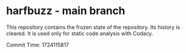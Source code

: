 # harfbuzz - main branch

This repository contains the frozen state of the repository.
Its history is cleared. It is used only for static code
analysis with Codacy.

Commit Time: 1724115817